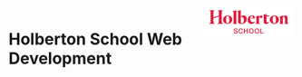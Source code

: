<img  height="50px" align="right" src="assets/images/holberton_school_logo.png" alt="Holberton School logo">

# Holberton School Web Development

